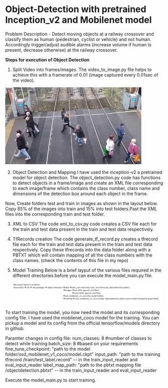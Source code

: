 # Object-Detection with pretrained Inception_v2 and Mobilenet model

Problem Description - Detect moving objects at a railway crossover and classify them as human (pedestrian, cyclist or vehicle) and not human. Accordingly trigger/adjust audible alarms (increase volume if human is present, decrease otherwise) at the railway crossover.

**Steps for execution of Object Detection**
1. Split Video into frames/images. 
The video_to_image.py file helps to achieve this with a framerate of 0.01 (image captured every 0.01sec of the video).

![image from video](frame2051.jpg)

2. Object Detection and Mapping
I have used the inception-v2 a pretrained model for object detection. The object_detection.py code has functions to detect objects in a frame/image and create an XML file corresponding to each image/frame which contains the class number, class name and dimensions of the detection box around each object in the frame. 

Now, Create folders test and train in images as shown in the layout below. Copy 85% of the images into train and 15% into test folders.Past the XML files into the corresponding train and test folder.

3. XML to CSV
The code xml_to_csv.py code creates a CSV file each for the train and test data present in the train and test data respectively.

4. TfRecords creation
The code generate_tf_record.py creates a tfrecord file each for the train and test data present in the train and test data respectively. Copy these tfrecords into the data folder along with a PBTXT which will contain mapping of all the class numbers with the class names. (check the contents of this file in my repo)

5. Model Training
Below is a brief layput of the various files required in the different directories before you can execute the model_main.py file.

   ![layout image](layout.png)

To start training the model, you now need the model and its corresponding config file. I have used the mobilenet_coco model for the training. You can pickup a model and its config from the official tensorflow/models directory in github.

Paramter changes in config file:
num_classes: 8 #number of classes to detect while training
batch_size: 8 #based on your requirements
fine_tune_checkpoint: "path to the model folder/ssd_mobilenet_v1_coco/model.ckpt"
input_path: "path to the training tfrecord /train/test_label.record" -- in the train_input_reader and eval_input_reader
label_map_path: "path to the pbtxt mapping file /objectdetection.pbtxt" -- in the train_input_reader and eval_input_reader


Execute the model_main.py to start training.
